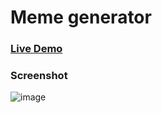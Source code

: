 # Meme generator
### [Live Demo](https://memegenerator-acv.vercel.app)
### Screenshot
![image](https://github.com/arjuncvinod/Meme-Generator/assets/68469520/4c08bfc9-b697-47f1-beb1-890cd1d78eb5)

